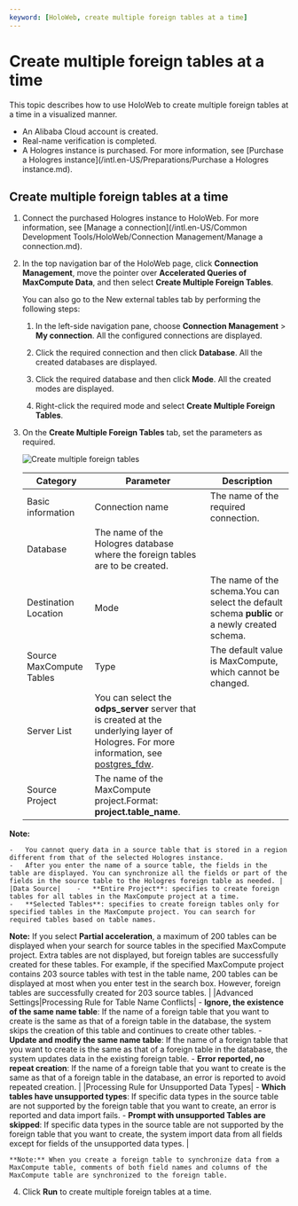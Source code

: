 ```yaml
---
keyword: [HoloWeb, create multiple foreign tables at a time]
---
```


# Create multiple foreign tables at a time

This topic describes how to use HoloWeb to create multiple foreign tables at a time in a visualized manner.

-   An Alibaba Cloud account is created.
-   Real-name verification is completed.
-   A Hologres instance is purchased. For more information, see [Purchase a Hologres instance](/intl.en-US/Preparations/Purchase a Hologres instance.md).

## Create multiple foreign tables at a time

1.  Connect the purchased Hologres instance to HoloWeb. For more information, see [Manage a connection](/intl.en-US/Common Development Tools/HoloWeb/Connection Management/Manage a connection.md).

2.  In the top navigation bar of the HoloWeb page, click **Connection Management**, move the pointer over **Accelerated Queries of MaxCompute Data**, and then select **Create Multiple Foreign Tables**.

    You can also go to the New external tables tab by performing the following steps:

    1.  In the left-side navigation pane, choose **Connection Management** \> **My connection**. All the configured connections are displayed.

    2.  Click the required connection and then click **Database**. All the created databases are displayed.

    3.  Click the required database and then click **Mode**. All the created modes are displayed.

    4.  Right-click the required mode and select **Create Multiple Foreign Tables**.

3.  On the **Create Multiple Foreign Tables** tab, set the parameters as required.

    ![Create multiple foreign tables](https://static-aliyun-doc.oss-accelerate.aliyuncs.com/assets/img/en-US/9136412161/p186605.png)

    |Category|Parameter|Description|
    |--------|---------|-----------|
    |Basic information|Connection name|The name of the required connection.|
    |Database|The name of the Hologres database where the foreign tables are to be created.|
    |Destination Location|Mode|The name of the schema.You can select the default schema **public** or a newly created schema. |
    |Source MaxCompute Tables|Type|The default value is MaxCompute, which cannot be changed.|
    |Server List|You can select the **odps\_server** server that is created at the underlying layer of Hologres. For more information, see [postgres\_fdw](https://www.postgresql.org/docs/11/postgres-fdw.html?spm=a2c4g.11186623.2.11.7e476020Gyif3k).|
    |Source Project|The name of the MaxCompute project.Format: **project.table\_name**.

**Note:**

    -   You cannot query data in a source table that is stored in a region different from that of the selected Hologres instance.
    -   After you enter the name of a source table, the fields in the table are displayed. You can synchronize all the fields or part of the fields in the source table to the Hologres foreign table as needed. |
    |Data Source|    -   **Entire Project**: specifies to create foreign tables for all tables in the MaxCompute project at a time.
    -   **Selected Tables**: specifies to create foreign tables only for specified tables in the MaxCompute project. You can search for required tables based on table names.

**Note:** If you select **Partial acceleration**, a maximum of 200 tables can be displayed when your search for source tables in the specified MaxCompute project. Extra tables are not displayed, but foreign tables are successfully created for these tables. For example, if the specified MaxCompute project contains 203 source tables with test in the table name, 200 tables can be displayed at most when you enter test in the search box. However, foreign tables are successfully created for 203 source tables. |
    |Advanced Settings|Processing Rule for Table Name Conflicts|    -   **Ignore, the existence of the same name table**: If the name of a foreign table that you want to create is the same as that of a foreign table in the database, the system skips the creation of this table and continues to create other tables.
    -   **Update and modify the same name table**: If the name of a foreign table that you want to create is the same as that of a foreign table in the database, the system updates data in the existing foreign table.
    -   **Error reported, no repeat creation**: If the name of a foreign table that you want to create is the same as that of a foreign table in the database, an error is reported to avoid repeated creation. |
    |Processing Rule for Unsupported Data Types|    -   **Which tables have unsupported types**: If specific data types in the source table are not supported by the foreign table that you want to create, an error is reported and data import fails.
    -   **Prompt with unsupported Tables are skipped**: If specific data types in the source table are not supported by the foreign table that you want to create, the system import data from all fields except for fields of the unsupported data types. |

    **Note:** When you create a foreign table to synchronize data from a MaxCompute table, comments of both field names and columns of the MaxCompute table are synchronized to the foreign table.

4.  Click **Run** to create multiple foreign tables at a time.


